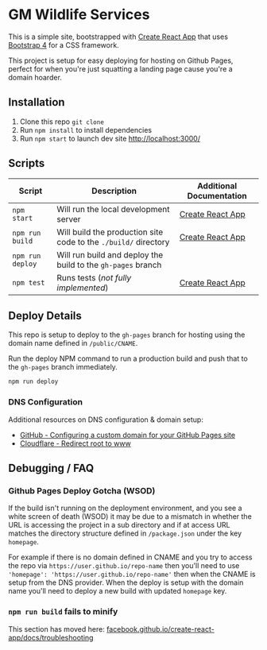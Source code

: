 # GM Wildlife Services

This is a simple site, bootstrapped with [Create React App](https://github.com/facebook/create-react-app) that uses [Bootstrap 4](https://getbootstrap.com/) for a CSS framework.

This project is setup for easy deploying for hosting on Github Pages, perfect for when you're just squatting a landing page cause you're a domain hoarder.

## Installation

1. Clone this repo `git clone`
2. Run `npm install` to install dependencies
3. Run `npm start` to launch dev site [http://localhost:3000/](http://localhost:3000/)

## Scripts

| Script           | Description                                                     | Additional Documentation                       |
|------------------|-----------------------------------------------------------------|------------------------------------------------|
| `npm start`      | Will run the local development server                           | [Create React App](./docs/create-react-app.md) |
| `npm run build`  | Will build the production site code to the `./build/` directory | [Create React App](./docs/create-react-app.md) |
| `npm run deploy` | Will run build and deploy the build to the `gh-pages` branch    |                                                |
| `npm test`       | Runs tests (_not fully implemented_)                            | [Create React App](./docs/create-react-app.md) |

## Deploy Details

This repo is setup to deploy to the `gh-pages` branch for hosting using the domain name defined in `/public/CNAME`.

Run the deploy NPM command to run a production build and push that to the `gh-pages` branch immediately.

```bash
npm run deploy
```

### DNS Configuration

Additional resources on DNS configuration & domain setup:

- [GitHub - Configuring a custom domain for your GitHub Pages site](https://docs.github.com/en/free-pro-team@latest/github/working-with-github-pages/configuring-a-custom-domain-for-your-github-pages-site)
- [Cloudflare - Redirect root to www](https://community.cloudflare.com/t/redirect-example-com-to-www-example-com/78348)

## Debugging / FAQ

### Github Pages Deploy Gotcha (WSOD)

If the build isn't running on the deployment environment, and you see a white screen of death (WSOD) it may be due to a mismatch in whether the URL is accessing the project in a sub directory and if at access URL matches the directory structure defined in `/package.json` under the key `homepage`.

For example if there is no domain defined in CNAME and you try to access the repo via `https://user.github.io/repo-name` then you'll need to use `'homepage': 'https://user.github.io/repo-name'` then when the CNAME is setup from the DNS provider. When the deploy is setup with the domain name you'll need to deploy a new build with updated `homepage` key.

### `npm run build` fails to minify

This section has moved here: [facebook.github.io/create-react-app/docs/troubleshooting](https://facebook.github.io/create-react-app/docs/troubleshooting#npm-run-build-fails-to-minify)
